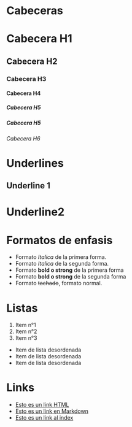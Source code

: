 # Cabeceras
# Cabecera H1
## Cabecera H2
### Cabecera H3
#### Cabecera H4
##### Cabecera H5
##### Cabecera H5
###### Cabecera H6

# Underlines
Underline 1
-----------

Underline2
==========

# Formatos de enfasis
- Formato *Italica* de la primera forma.
- Formato _Italica_ de la segunda forma.
- Formato **bold o strong** de la primera forma
- Formato __bold o strong__ de la segunda forma
- Formato ~~tachado~~, formato normal.

# Listas
1. Item n°1
2. Item n°2
3. Item n°3
- Item de lista desordenada
- Item de lista desordenada
- Item de lista desordenada

# Links
- <a href="http://google.com">Esto es un link HTML</a>
- [Esto es un link en Markdown](http://google.com)
- [Esto es un link al index](index.html)